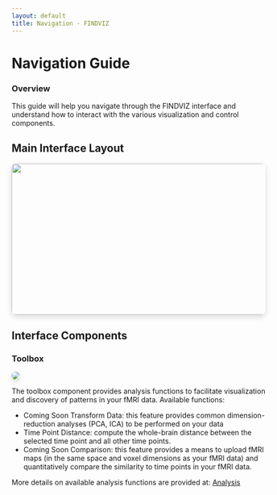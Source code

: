 ```yaml
---
layout: default
title: Navigation - FINDVIZ
---
```


# Navigation Guide

<div class="card">
  <div class="card-header">
    <h3>Overview</h3>
  </div>
  <div class="card-content">
    <p>This guide will help you navigate through the FINDVIZ interface and understand how to interact with the various visualization and control components.</p>
  </div>
</div>

## Main Interface Layout

<div class="card">
  <div class="card-content">
    <img src='https://raw.githubusercontent.com/tsb46/fmri-findviz-misc/main/pics/layout_nifti.png' width=600 height=300 style="border-radius: 8px; box-shadow: 0 4px 12px rgba(0,0,0,0.15);">
  </div>
</div>

## Interface Components

<div class="card">
    <div class='card-header'>
        <h3>Toolbox</h3>
    </div>
    <div class="content-card">
        <img src='https://raw.githubusercontent.com/tsb46/fmri-findviz-misc/main/pics/toolbox.png' style="border-radius: 8px; box-shadow: 0 4px 12px rgba(0,0,0,0.15);">
        <p>The toolbox component provides analysis functions to facilitate visualization and discovery of patterns in your fMRI data. Available functions:</p>
        <ul>
            <li>
            <span class="file-badge coming-soon-badge">Coming Soon</span>
                Transform Data: this feature provides common dimension-reduction analyses (PCA, ICA) to be performed on your data
            </li>
            <li> Time Point Distance: compute the whole-brain distance between the selected time point and all other time points.</li>
            <li>
            <span class="file-badge coming-soon-badge">Coming Soon</span>
                Comparison: this feature provides a means to upload fMRI maps (in the same space and voxel dimensions as your fMRI data) and quantitatively compare the similarity to time points in your fMRI data.
            </li>
        </ul>
        <span>More details on available analysis functions are provided at:</span>
        <a href="{{ site.baseurl }}/analysis.html">Analysis</a>
    </div>
</div>